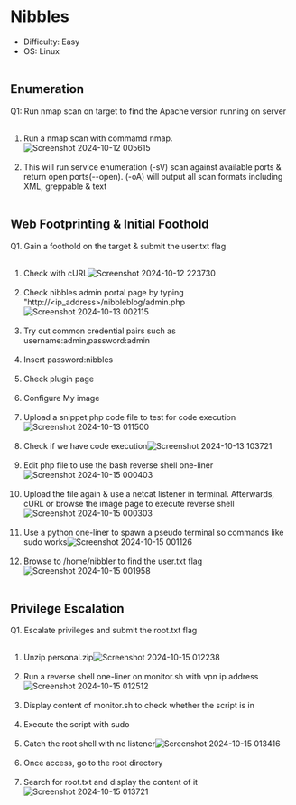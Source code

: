 # Nibbles
- Difficulty: Easy
- OS: Linux
<br><br>
## Enumeration
Q1: Run nmap scan on target to find the Apache version running on server
<br><br>
1. Run a nmap scan with commamd nmap.![Screenshot 2024-10-12 005615](https://github.com/user-attachments/assets/07f63e79-d2f4-4107-a504-a966c156b055)<br><br>
2. This will run service enumeration (-sV) scan against available ports & return open ports(--open). (-oA) will output all scan formats including XML, greppable & text
<br><br>
## Web Footprinting & Initial Foothold
Q1. Gain a foothold on the target & submit the user.txt flag
<br><br>
1. Check with cURL![Screenshot 2024-10-12 223730](https://github.com/user-attachments/assets/dbfeec1d-619d-4b22-865c-e74ea3202246)<br><br>
2. Check nibbles admin portal page by typing "http://<ip_address>/nibbleblog/admin.php![Screenshot 2024-10-13 002115](https://github.com/user-attachments/assets/4651b226-9402-4553-8ac8-897c03ffdbec)<br><br>
3. Try out common credential pairs such as username:admin,password:admin<br><br>
4. Insert password:nibbles<br><br>
5. Check plugin page<br><br>
6. Configure My image<br><br>
7. Upload a snippet php code file to test for code execution![Screenshot 2024-10-13 011500](https://github.com/user-attachments/assets/2904d334-5763-407a-a867-6375b25c6235)<br><br>
8. Check if we have code execution![Screenshot 2024-10-13 103721](https://github.com/user-attachments/assets/cf7898ff-a332-4b84-b65f-bdbf4d05f912)<br><br>
9. Edit php file to use the bash reverse shell one-liner![Screenshot 2024-10-15 000403](https://github.com/user-attachments/assets/f2c64752-c331-4b76-995a-40804aeb134f)
<br><br>
10. Upload the file again & use a netcat listener in terminal. Afterwards, cURL or browse the image page to execute reverse shell![Screenshot 2024-10-15 000303](https://github.com/user-attachments/assets/3e173c2f-ae29-4987-9761-6929d9dbe057)<br><br>
11. Use a python one-liner to spawn a pseudo terminal so commands like sudo works![Screenshot 2024-10-15 001126](https://github.com/user-attachments/assets/c17ddfbb-4b89-4a45-be3c-63cede0ba6f0)<br><br>
12. Browse to /home/nibbler to find the user.txt flag![Screenshot 2024-10-15 001958](https://github.com/user-attachments/assets/d537af41-6737-4ca0-8c17-9131df97853b)
<br><br>
## Privilege Escalation
Q1. Escalate privileges and submit the root.txt flag
<br><br>
1. Unzip personal.zip![Screenshot 2024-10-15 012238](https://github.com/user-attachments/assets/005ce64b-f5eb-4acc-a81f-0a4cbb9e35b8)<br><br>
2. Run a reverse shell one-liner on monitor.sh with vpn ip address![Screenshot 2024-10-15 012512](https://github.com/user-attachments/assets/962f81f4-65ea-49c3-884f-5baf5240687d)<br><br>
3. Display content of monitor.sh to check whether the script is in<br><br>
4. Execute the script with sudo<br><br>
5. Catch the root shell with nc listener![Screenshot 2024-10-15 013416](https://github.com/user-attachments/assets/97a9bb61-fc3f-4033-a44b-919a549ba2c5)<br><br>
6. Once access, go to the root directory<br><br>
7. Search for root.txt and display the content of it![Screenshot 2024-10-15 013721](https://github.com/user-attachments/assets/2a55b6df-cc26-4d22-babe-f1ec5aee90f2)












